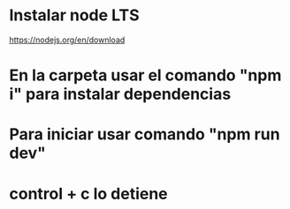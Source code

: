 # Instalar node LTS

https://nodejs.org/en/download


# En la carpeta usar el comando "npm i" para instalar dependencias

# Para iniciar usar comando "npm run dev"

# control + c  lo detiene